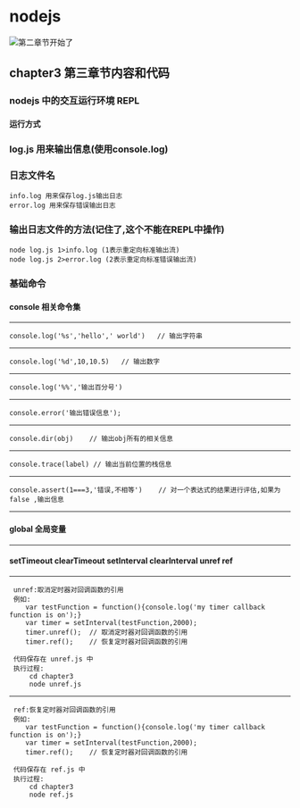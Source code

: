# nodejs
![第二章节开始了](http://www.denglm.com/images/backtotop.png)
## chapter3 第三章节内容和代码

### nodejs 中的交互运行环境 REPL
#### 运行方式

### log.js 用来输出信息(使用console.log)

### 日志文件名
    info.log 用来保存log.js输出日志
    error.log 用来保存错误输出日志

### 输出日志文件的方法(记住了,这个不能在REPL中操作)
    node log.js 1>info.log (1表示重定向标准输出流)
    node log.js 2>error.log (2表示重定向标准错误输出流)

### 基础命令

#### console 相关命令集

 ----
    console.log('%s','hello',' world')   // 输出字符串
 ----
    console.log('%d',10,10.5)   // 输出数字
 ----
    console.log('%%','输出百分号')
 ----
    console.error('输出错误信息');
 ----
    console.dir(obj)    // 输出obj所有的相关信息
 ----
    console.trace(label) // 输出当前位置的栈信息
 ----
    console.assert(1===3,'错误,不相等')    // 对一个表达式的结果进行评估,如果为false ,输出信息
 ----

#### global 全局变量

 ----

#### setTimeout clearTimeout   setInterval clearInterval unref  ref

 ----
     unref:取消定时器对回调函数的引用
     例如:
        var testFunction = function(){console.log('my timer callback function is on');}
        var timer = setInterval(testFunction,2000);
        timer.unref();  // 取消定时器对回调函数的引用
        timer.ref();    // 恢复定时器对回调函数的引用

     代码保存在 unref.js 中
     执行过程:
         cd chapter3
         node unref.js

 ----
     ref:恢复定时器对回调函数的引用
     例如:
        var testFunction = function(){console.log('my timer callback function is on');}
        var timer = setInterval(testFunction,2000);
        timer.ref();    // 恢复定时器对回调函数的引用

     代码保存在 ref.js 中
     执行过程:
         cd chapter3
         node ref.js

